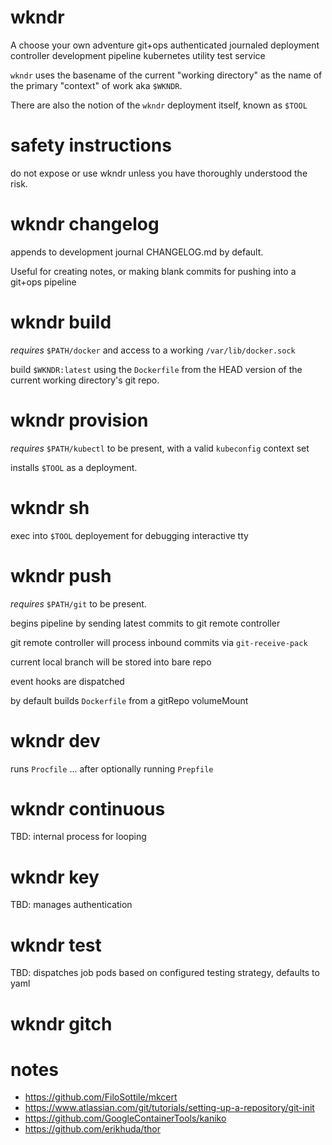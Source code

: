 # wkndr

A choose your own adventure git+ops authenticated journaled deployment controller development pipeline kubernetes utility test service

`wkndr` uses the basename of the current "working directory" as the name of the primary "context" of work aka `$WKNDR`.

There are also the notion of the `wkndr` deployment itself, known as `$TOOL`

# safety instructions

do not expose or use wkndr unless you have thoroughly understood the risk.

# wkndr changelog

appends to development journal CHANGELOG.md by default.

Useful for creating notes, or making blank commits for pushing into a git+ops pipeline

# wkndr build

_requires_ `$PATH/docker` and access to a working `/var/lib/docker.sock`

build `$WKNDR:latest` using the `Dockerfile` from the HEAD version of the current working directory's git repo.

# wkndr provision

_requires_ `$PATH/kubectl` to be present, with a valid `kubeconfig` context set

installs `$TOOL` as a deployment.

# wkndr sh

exec into `$TOOL` deployement for debugging interactive tty

# wkndr push

_requires_ `$PATH/git` to be present.

begins pipeline by sending latest commits to git remote controller

git remote controller will process inbound commits via `git-receive-pack`

current local branch will be stored into bare repo

event hooks are dispatched

by default builds `Dockerfile` from a gitRepo volumeMount

# wkndr dev

runs `Procfile` ... after optionally running `Prepfile`

# wkndr continuous

TBD: internal process for looping

# wkndr key

TBD: manages authentication

# wkndr test

TBD: dispatches job pods based on configured testing strategy, defaults to yaml

# wkndr gitch

# notes

* https://github.com/FiloSottile/mkcert
* https://www.atlassian.com/git/tutorials/setting-up-a-repository/git-init
* https://github.com/GoogleContainerTools/kaniko
* https://github.com/erikhuda/thor
